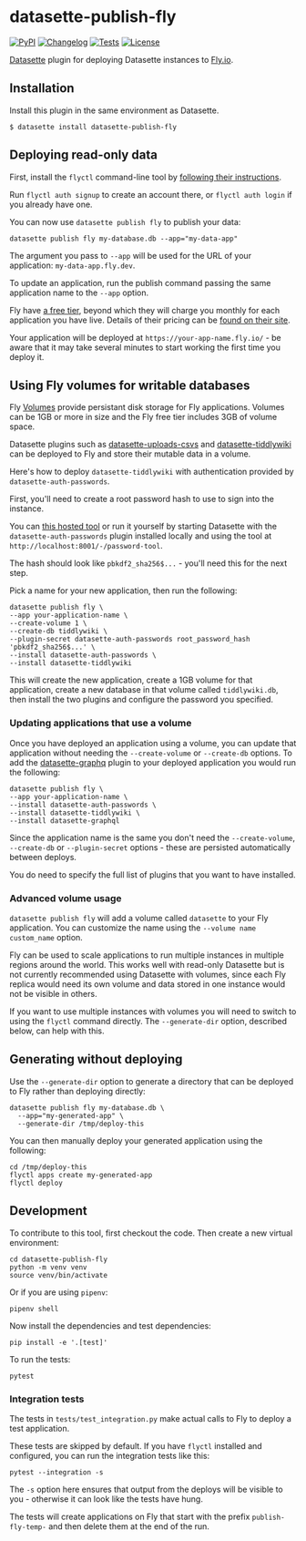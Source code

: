 # datasette-publish-fly

[![PyPI](https://img.shields.io/pypi/v/datasette-publish-fly.svg)](https://pypi.org/project/datasette-publish-fly/)
[![Changelog](https://img.shields.io/github/v/release/simonw/datasette-publish-fly?include_prereleases&label=changelog)](https://github.com/simonw/datasette-publish-fly/releases)
[![Tests](https://github.com/simonw/datasette-publish-fly/workflows/Test/badge.svg)](https://github.com/simonw/datasette-publish-fly/actions?query=workflow%3ATest)
[![License](https://img.shields.io/badge/license-Apache%202.0-blue.svg)](https://github.com/simonw/datasette-publish-fly/blob/main/LICENSE)

[Datasette](https://datasette.io/) plugin for deploying Datasette instances to [Fly.io](https://fly.io/).

## Installation

Install this plugin in the same environment as Datasette.

    $ datasette install datasette-publish-fly

## Deploying read-only data

First, install the `flyctl` command-line tool by [following their instructions](https://fly.io/docs/getting-started/installing-flyctl/).

Run `flyctl auth signup` to create an account there, or `flyctl auth login` if you already have one.

You can now use `datasette publish fly` to publish your data:

    datasette publish fly my-database.db --app="my-data-app"

The argument you pass to `--app` will be used for the URL of your application: `my-data-app.fly.dev`.

To update an application, run the publish command passing the same application name to the `--app` option.

Fly have [a free tier](https://fly.io/docs/about/pricing/#free-allowances), beyond which they will charge you monthly for each application you have live.  Details of their pricing can be [found on their site](https://fly.io/docs/pricing/).

Your application will be deployed at `https://your-app-name.fly.io/` - be aware that it may take several minutes to start working the first time you deploy it.

## Using Fly volumes for writable databases

Fly [Volumes](https://fly.io/docs/reference/volumes/) provide persistant disk storage for Fly applications. Volumes can be 1GB or more in size and the Fly free tier includes 3GB of volume space.

Datasette plugins such as [datasette-uploads-csvs](https://datasette.io/plugins/datasette-upload-csvs) and [datasette-tiddlywiki](https://datasette.io/plugins/datasette-tiddlywiki) can be deployed to Fly and store their mutable data in a volume.

Here's how to deploy `datasette-tiddlywiki` with authentication provided by `datasette-auth-passwords`.

First, you'll need to create a root password hash to use to sign into the instance.

You can [this hosted tool](https://datasette-auth-passwords-demo.datasette.io/-/password-tool) or run it yourself by starting Datasette with the `datasette-auth-passwords` plugin installed locally and using the tool at `http://localhost:8001/-/password-tool`.

The hash should look like `pbkdf2_sha256$...` - you'll need this for the next step.

Pick a name for your new application, then run the following:

    datasette publish fly \
    --app your-application-name \
    --create-volume 1 \
    --create-db tiddlywiki \
    --plugin-secret datasette-auth-passwords root_password_hash 'pbkdf2_sha256$...' \
    --install datasette-auth-passwords \
    --install datasette-tiddlywiki

This will create the new application, create a 1GB volume for that application, create a new database in that volume called `tiddlywiki.db`, then install the two plugins and configure the password you specified.

### Updating applications that use a volume

Once you have deployed an application using a volume, you can update that application without needing the `--create-volume` or `--create-db` options. To add the [datasette-graphq](https://datasette.io/plugins/datasette-graphql) plugin to your deployed application you would run the following:

    datasette publish fly \
    --app your-application-name \
    --install datasette-auth-passwords \
    --install datasette-tiddlywiki \
    --install datasette-graphql

Since the application name is the same you don't need the `--create-volume`, `--create-db` or `--plugin-secret` options - these are persisted automatically between deploys.

You do need to specify the full list of plugins that you want to have installed.

### Advanced volume usage

`datasette publish fly` will add a volume called `datasette` to your Fly application. You can customize the name using the `--volume name custom_name` option.

Fly can be used to scale applications to run multiple instances in multiple regions around the world. This works well with read-only Datasette but is not currently recommended using Datasette with volumes, since each Fly replica would need its own volume and data stored in one instance would not be visible in others.

If you want to use multiple instances with volumes you will need to switch to using the `flyctl` command directly. The `--generate-dir` option, described below, can help with this.

## Generating without deploying

Use the `--generate-dir` option to generate a directory that can be deployed to Fly rather than deploying directly:

    datasette publish fly my-database.db \
      --app="my-generated-app" \
      --generate-dir /tmp/deploy-this

You can then manually deploy your generated application using the following:

    cd /tmp/deploy-this
    flyctl apps create my-generated-app
    flyctl deploy

## Development

To contribute to this tool, first checkout the code. Then create a new virtual environment:

    cd datasette-publish-fly
    python -m venv venv
    source venv/bin/activate

Or if you are using `pipenv`:

    pipenv shell

Now install the dependencies and test dependencies:

    pip install -e '.[test]'

To run the tests:

    pytest

### Integration tests

The tests in `tests/test_integration.py` make actual calls to Fly to deploy a test application.

These tests are skipped by default. If you have `flyctl` installed and configured, you can run the integration tests like this:

    pytest --integration -s

The `-s` option here ensures that output from the deploys will be visible to you - otherwise it can look like the tests have hung.

The tests will create applications on Fly that start with the prefix `publish-fly-temp-` and then delete them at the end of the run.